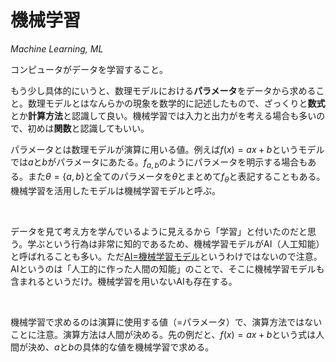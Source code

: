 # 機械学習

*Machine Learning, ML*

コンピュータがデータを学習すること。

もう少し具体的にいうと、数理モデルにおける**パラメータ**をデータから求めること。数理モデルとはなんらかの現象を数学的に記述したもので、ざっくりと**数式**とか**計算方法**と認識して良い。機械学習では入力と出力がを考える場合も多いので、初めは**関数**と認識してもいい。

パラメータとは数理モデルが演算に用いる値。例えば$f(x)=ax+b$というモデルでは$a$と$b$がパラメータにあたる。$f_{a,b}$のようにパラメータを明示する場合もある。また$\theta=\{a,b\}$と全てのパラメータを$\theta$とまとめて$f_\theta$と表記することもある。機械学習を活用したモデルは機械学習モデルと呼ぶ。

<br>

データを見て考え方を学んでいるように見えるから「学習」と付いたのだと思う。学ぶという行為は非常に知的であるため、機械学習モデルがAI（人工知能）と呼ばれることも多い。ただ<u>AI=機械学習モデル</u>というわけではないので注意。AIというのは「人工的に作った人間の知能」のことで、そこに機械学習モデルも含まれるというだけ。機械学習を用いないAIも存在する。

<br>

機械学習で求めるのは演算に使用する値（=パラメータ）で、演算方法ではないことに注意。演算方法は人間が決める。先の例だと、$f(x)=ax+b$という式は人間が決め、$a$と$b$の具体的な値を機械学習で求める。
